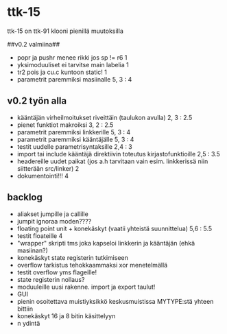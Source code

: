 # ttk-15 #
ttk-15 on ttk-91 klooni pienillä muutoksilla

##v0.2 valmiina##
 * popr ja pushr menee rikki jos sp != r6                       1 
 * yksimoduuliset ei tarvitse main labelia                      1 
 * tr2 pois ja cu.c kuntoon static!                             1 
 * parametrit paremmiksi masiinalle                             5, 3 : 4
 
## v0.2 työn alla ##
 * kääntäjän virheilmoitukset riveittäin (taulukon avulla)      2, 3 : 2.5
 * pienet funktiot makroiksi                                    3, 2 : 2.5
 * parametrit paremmiksi linkkerille                            5, 3 : 4
 * parametrit paremmiksi kääntäjälle                            5, 3 : 4
 * testit uudelle parametrisyntaksille                                      2,4 : 3
 * import tai include kääntäjä direktiivin toteutus kirjastofunktioille     2,5 : 3.5
 * headereille uudet paikat (jos a.h tarvitaan vain esim. linkkerissä niin siitterään src/linker)  2
 * dokumentointi!!!                                             4

 ## backlog ##
 * aliakset jumpille ja callille
 * jumpit ignoraa moden????
 * floating point unit + konekäskyt    (vaatii yhteistä suunnittelua)       5,6 : 5.5
 * testit floateille                                                        4
 * "wrapper" skripti tms joka kapseloi linkkerin ja kääntäjän (ehkä masiinan?)
 * konekäskyt state registerin tutkimiseen
 * overflow tarkistus tehokkaammaksi xor menetelmällä
 * testit overflow yms flageille!
 * state registerin nollaus?
 * moduuleille uusi rakenne. import ja export taulut!
 * GUI 
 * pienin osoitettava muistiyksikkö keskusmuistissa MYTYPE:stä yhteen bittiin
 * konekäskyt 16 ja 8 bitin käsittelyyn
 * n ydintä

